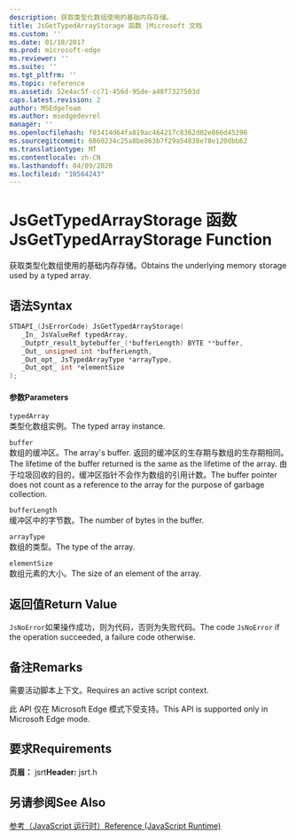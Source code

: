 ```yaml
---
description: 获取类型化数组使用的基础内存存储。
title: JsGetTypedArrayStorage 函数 |Microsoft 文档
ms.custom: ''
ms.date: 01/18/2017
ms.prod: microsoft-edge
ms.reviewer: ''
ms.suite: ''
ms.tgt_pltfrm: ''
ms.topic: reference
ms.assetid: 52e4ac5f-cc71-456d-95de-a48f7327503d
caps.latest.revision: 2
author: MSEdgeTeam
ms.author: msedgedevrel
manager: ''
ms.openlocfilehash: f03414d64fa819ac464217c8362d02e866d45296
ms.sourcegitcommit: 6860234c25a8be863b7f29a54838e78e120dbb62
ms.translationtype: MT
ms.contentlocale: zh-CN
ms.lasthandoff: 04/09/2020
ms.locfileid: "10564243"
---
```

# <span data-ttu-id="4a909-103">JsGetTypedArrayStorage 函数</span><span class="sxs-lookup"><span data-stu-id="4a909-103">JsGetTypedArrayStorage Function</span></span>
<span data-ttu-id="4a909-104">获取类型化数组使用的基础内存存储。</span><span class="sxs-lookup"><span data-stu-id="4a909-104">Obtains the underlying memory storage used by a typed array.</span></span>  
  
## <span data-ttu-id="4a909-105">语法</span><span class="sxs-lookup"><span data-stu-id="4a909-105">Syntax</span></span>  
  
```cpp  
STDAPI_(JsErrorCode) JsGetTypedArrayStorage(  
   _In_ JsValueRef typedArray,  
   _Outptr_result_bytebuffer_(*bufferLength) BYTE **buffer,  
   _Out_ unsigned int *bufferLength,  
   _Out_opt_ JsTypedArrayType *arrayType,  
   _Out_opt_ int *elementSize  
);  
```  
  
#### <span data-ttu-id="4a909-106">参数</span><span class="sxs-lookup"><span data-stu-id="4a909-106">Parameters</span></span>  
 `typedArray`  
 <span data-ttu-id="4a909-107">类型化数组实例。</span><span class="sxs-lookup"><span data-stu-id="4a909-107">The typed array instance.</span></span>  
  
 `buffer`  
 <span data-ttu-id="4a909-108">数组的缓冲区。</span><span class="sxs-lookup"><span data-stu-id="4a909-108">The array's buffer.</span></span> <span data-ttu-id="4a909-109">返回的缓冲区的生存期与数组的生存期相同。</span><span class="sxs-lookup"><span data-stu-id="4a909-109">The lifetime of the buffer returned is the same as the lifetime of the array.</span></span> <span data-ttu-id="4a909-110">由于垃圾回收的目的，缓冲区指针不会作为数组的引用计数。</span><span class="sxs-lookup"><span data-stu-id="4a909-110">The buffer pointer does not count as a reference to the array for the purpose of garbage collection.</span></span>  
  
 `bufferLength`  
 <span data-ttu-id="4a909-111">缓冲区中的字节数。</span><span class="sxs-lookup"><span data-stu-id="4a909-111">The number of bytes in the buffer.</span></span>  
  
 `arrayType`  
 <span data-ttu-id="4a909-112">数组的类型。</span><span class="sxs-lookup"><span data-stu-id="4a909-112">The type of the array.</span></span>  
  
 `elementSize`  
 <span data-ttu-id="4a909-113">数组元素的大小。</span><span class="sxs-lookup"><span data-stu-id="4a909-113">The size of an element of the array.</span></span>  
  
## <span data-ttu-id="4a909-114">返回值</span><span class="sxs-lookup"><span data-stu-id="4a909-114">Return Value</span></span>  
 <span data-ttu-id="4a909-115">`JsNoError`如果操作成功，则为代码，否则为失败代码。</span><span class="sxs-lookup"><span data-stu-id="4a909-115">The code `JsNoError` if the operation succeeded, a failure code otherwise.</span></span>  
  
## <span data-ttu-id="4a909-116">备注</span><span class="sxs-lookup"><span data-stu-id="4a909-116">Remarks</span></span>  
 <span data-ttu-id="4a909-117">需要活动脚本上下文。</span><span class="sxs-lookup"><span data-stu-id="4a909-117">Requires an active script context.</span></span>  
  
 <span data-ttu-id="4a909-118">此 API 仅在 Microsoft Edge 模式下受支持。</span><span class="sxs-lookup"><span data-stu-id="4a909-118">This API is supported only in Microsoft Edge mode.</span></span>  
  
## <span data-ttu-id="4a909-119">要求</span><span class="sxs-lookup"><span data-stu-id="4a909-119">Requirements</span></span>  
 <span data-ttu-id="4a909-120">**页眉：** jsrt</span><span class="sxs-lookup"><span data-stu-id="4a909-120">**Header:** jsrt.h</span></span>  
  
## <span data-ttu-id="4a909-121">另请参阅</span><span class="sxs-lookup"><span data-stu-id="4a909-121">See Also</span></span>  
 [<span data-ttu-id="4a909-122">参考（JavaScript 运行时）</span><span class="sxs-lookup"><span data-stu-id="4a909-122">Reference (JavaScript Runtime)</span></span>](../chakra-hosting/reference-javascript-runtime.md)